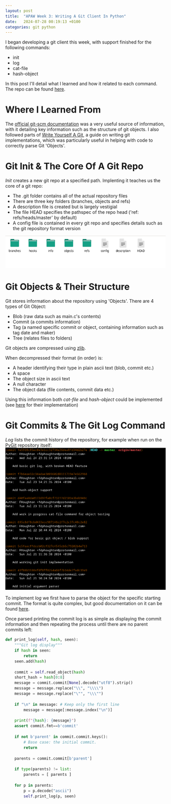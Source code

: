 ```yaml
---
layout: post
title:  "APAW Week 3: Writing A Git Client In Python"
date:   2024-07-28 00:19:13 +0100
categories: git python
---
```


I began developing a git client this week, with support finished for the following commands:
- init
- log
- cat-file
- hash-object

In this post I'll detail what I learned and how it related to each command. The repo can be found [here](https://github.com/Fhoughton/PyGit/).

# Where I Learned From
The [official git-scm documentation](https://git-scm.com/book/en/v2/Git-Internals-Plumbing-and-Porcelain) was a very useful source of information, with it detailing key information such as the structure of git objects. I also followed parts of [Write Yourself A Git](https://wyag.thb.lt), a guide on writing git implementations, which was particularly useful in helping with code to correctly parse Git 'Objects'.

# Git Init & The Core Of A Git Repo
*Init* creates a new git repo at a specified path. Implenting it teaches us the core of a git repo:
- The .git folder contains all of the actual repository files
- There are three key folders (branches, objects and refs)
- A description file is created but is largely vestigial
- The file HEAD specifies the pathspec of the repo head ('ref: refs/heads/master' by default)
- A config file is contained in every git repo and specifies details such as the git repository format version

![](/images/git-init.png)

# Git Objects & Their Structure
Git stores information about the repository using 'Objects'. There are 4 types of Git Object:
- Blob (raw data such as main.c's contents)
- Commit (a commits information)
- Tag (a named specific commit or object, containing information such as tag date and maker)
- Tree (relates files to folders)

Git objects are compressed using [zlib](https://www.zlib.net/).

When decompressed their format (in order) is:
- A header identifying their type in plain ascii text (blob, commit etc.)
- A space
- The object size in ascii text
- A null character
- The object data (file contents, commit data etc.)

Using this information both *cat-file* and *hash-object* could be implemented (see [here](https://github.com/Fhoughton/PyGit/blob/master/repo.py) for their implementation)

# Git Commits & The Git Log Command
*Log* lists the commit history of the repository, for example when run on the [PyGit](https://github.com/Fhoughton/PyGit/) repository itself:
![](/images/git-log.png)

To implement *log* we first have to parse the object for the specific starting commit. The format is quite complex, but good documentation on it can be found [here](https://wyag.thb.lt/#orgc8b86d2).

Once parsed printing the commit log is as simple as displaying the commit information and then repeating the process until there are no parent commits left:
```python
def print_log(self, hash, seen):
    """Git log display"""
    if hash in seen:
        return
    seen.add(hash)

    commit = self.read_object(hash)
    short_hash = hash[0:8]
    message = commit.commit[None].decode("utf8").strip()
    message = message.replace("\\", "\\\\")
    message = message.replace("\"", "\\\"")

    if "\n" in message: # Keep only the first line
        message = message[:message.index("\n")]

    print(f"{hash}: {message}")
    assert commit.fmt==b'commit'

    if not b'parent' in commit.commit.keys():
        # Base case: the initial commit.
        return

    parents = commit.commit[b'parent']

    if type(parents) != list:
        parents = [ parents ]

    for p in parents:
        p = p.decode("ascii")
        self.print_log(p, seen)
```
